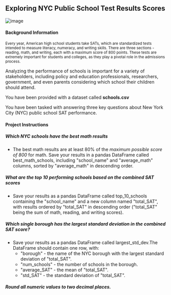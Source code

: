 ## Exploring NYC Public School Test Results Scores

![image](https://github.com/user-attachments/assets/5b4f8997-b1fc-47b1-b70b-9b2d39b2dc03)

#### Background Information

<small>Every year, American high school students take SATs, which are standardized tests intended to measure literacy, numeracy, and writing skills. There are three sections - reading, math, and writing, each with a maximum score of 800 points. These tests are extremely important for students and colleges, as they play a pivotal role in the admissions process.</small>

Analyzing the performance of schools is important for a variety of stakeholders, including policy and education professionals, researchers, government, and even parents considering which school their children should attend.

You have been provided with a dataset called __schools.csv__

You have been tasked with answering three key questions about New York City (NYC) public school SAT performance.

#### Project Instructions


##### Which NYC schools have the best math results

- The best math results are at least 80% of the *maximum possible score of 800* for math.
Save your results in a pandas DataFrame called best_math_schools, including "school_name" and "average_math" columns, sorted by "average_math" in descending order.

##### What are the top 10 performing schools based on the combined SAT scores

- Save your results as a pandas DataFrame called top_10_schools containing the "school_name" and a new column named "total_SAT", with results ordered by "total_SAT" in descending order ("total_SAT" being the sum of math, reading, and writing scores).
  
##### Which single borough has the largest standard deviation in the combined SAT score?

- Save your results as a pandas DataFrame called largest_std_dev.The DataFrame should contain one row, with:
  - "borough" - the name of the NYC borough with the largest standard deviation of "total_SAT".
  - "num_schools" - the number of schools in the borough.
  - "average_SAT" - the mean of "total_SAT".
  - "std_SAT" - the standard deviation of "total_SAT".
   
##### Round all numeric values to two decimal places.

